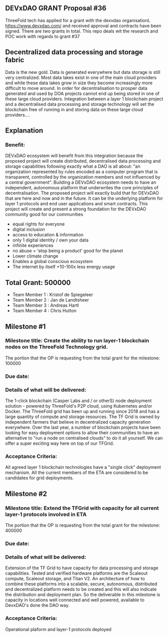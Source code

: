 ## DEVxDAO GRANT Proposal #36

ThreeFold tech has applied for a grant with the dexvdao organisationL https://www.devxdao.com/ and received approval and contracts have been signed. There are two grants in total. This repo deals wit the research and POC work with regards to grant #37

## Decentralized data processing and storage fabric 
Data is the new gold.  Data is generated everywhere but data storage is still very centralized.  Most data lakes exist in one of the main cloud providers and 
while these data lakes grow in size they become increasingly more difficult to move around.  In order for decentralisation to prosper data generated and used 
by DOA projects cannot end up being stored in one of these large cloud providers.
Integration between a layer 1 blockchain project and a decentralised data processing and storage technology will set the blockchain free of running in and 
storing data on these large cloud providers....

## Explanation 
### Benefit: 
DEVxDAO ecosystem will benefit from this integration because the proposed project will create distributed, decentralised data processing and storage 
capabilities following exactly what a DAO is all about: "an organization represented by rules encoded as a computer program that is transparent, controlled by 
the organization members and not influenced by a central government". Building a DEVxDAO ecosystem needs to have an independent, autonomous platform 
that underwrites the core principles of decentralisation.  The proposed project will exactly build that for DEVxDAO that are here and now and in the future.  It 
can be the underlying platform for layer 1 protocols and end user applications and smart contracts.
This project will create and present a strong foundation for the DEVxDAO community 
good for our communities
- equal rights for everyone
- digital inclusion 
- access to education & information
- only 1 digital identity / own your data
- infinite experiences 
- no abuse = ‘stop being a product’
good for the planet
- Lower climate change 
- Enables a global conscious ecosystem
- The internet by itself +10-100x less energy usage

## Total Grant: 500000

- Team Member 1 : Kristof de Spiegeleer
- Team Member 2 : Jan de Landtsheer
- Team Member 3 : Andreas Hartl
- Team Member 4 : Chris Hutton
## Milestone #1
### Milestone title: Create the ability to run layer-1 blockchain nodes on the ThreeFold Technology grid.
The portion that the OP is requesting from the total grant for the milestone: 100000
### Due date:
### Details of what will be delivered:
The 1-click blockchain (Casper Labs and / or otherS) node deployment solution - powered by ThreeFold's P2P cloud, using Kubernetes and/or Docker.  The 
ThreeFold grid has been up and running since 2018 and has a large quantity of compute and storage resources.  The TF Grid is owned by independent farmers 
that believe in decentralized capacity generation everywhere.
Over the last year, a number of blockchain projects have been looking for easy deployment options to allow their communities to have an alternative to "run a 
node on centralised clouds" to do it all yourself. We can offer a super exciting way here on top of our TFGrid.
### Acceptance Criteria:
All agreed layer 1 blockchain technologies have a "single click" deployment mechanism.  All the current members of the ETA are considered to be candidates 
for grid deployments.
## Milestone #2
### Milestone title: Extend the TFGrid with capacity for all current layer-1 protocols involved in ETA
The portion that the OP is requesting from the total grant for the milestone: 400000
### Due date:
### Details of what will be delivered:
Extension of the TF Grid to have capacity for data processing and storage capabilities.  Tested and verified hardware platforms are the Scaleout compute, 
Scaleout storage, and Titan V2.  An architecture of how to combine these platforms into a scalable, secure, autonomous, distributed and decentralized platform 
needs to be created and this will also indicate the distribution and deployment plan.
So the deliverable in this milestone is capacity in locations well connected and well powered, available to DevxDAO's  done the DAO way.
### Acceptance Criteria:
Operational plaform and layer-1 protocols deployed
